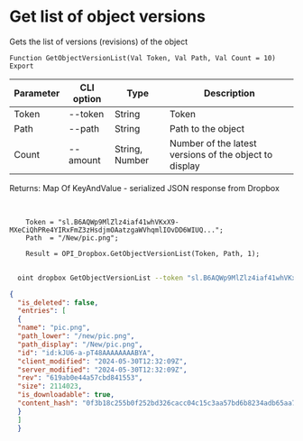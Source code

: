 ﻿---
sidebar_position: 13
---

# Get list of object versions
 Gets the list of versions (revisions) of the object



`Function GetObjectVersionList(Val Token, Val Path, Val Count = 10) Export`

  | Parameter | CLI option | Type | Description |
  |-|-|-|-|
  | Token | --token | String | Token |
  | Path | --path | String | Path to the object |
  | Count | --amount | String, Number | Number of the latest versions of the object to display |

  
  Returns:  Map Of KeyAndValue - serialized JSON response from Dropbox

<br/>




```bsl title="Code example"
    Token = "sl.B6AQWp9MlZlz4iaf41whVKxX9-MXeCiQhPRe4YIRxFmZ3zHsdjmOAatzgaWVhqmlIOvDD6WIUQ...";
    Path  = "/New/pic.png";

    Result = OPI_Dropbox.GetObjectVersionList(Token, Path, 1);
```



```sh title="CLI command example"
    
  oint dropbox GetObjectVersionList --token "sl.B6AQWp9MlZlz4iaf41whVKxX9-MXeCiQhPRe4YIRxFmZ3zHsdjmOAatzgaWVhqmlIOvDD6WIUQ..." --path %path% --amount %amount%

```

```json title="Result"
{
  "is_deleted": false,
  "entries": [
  {
  "name": "pic.png",
  "path_lower": "/new/pic.png",
  "path_display": "/New/pic.png",
  "id": "id:kJU6-a-pT48AAAAAAAABYA",
  "client_modified": "2024-05-30T12:32:09Z",
  "server_modified": "2024-05-30T12:32:09Z",
  "rev": "619ab0e44a57cbd841553",
  "size": 2114023,
  "is_downloadable": true,
  "content_hash": "0f3b18c255b0f252bd326cacc04c15c3aa57bd6b8234adb65aa7bb2987a65492"
  }
  ]
  }
```

